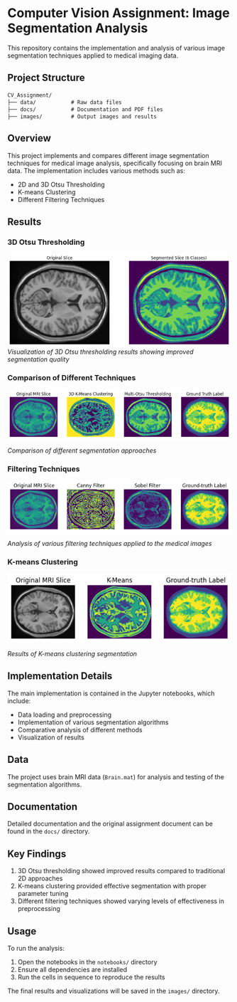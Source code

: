 # Computer Vision Assignment: Image Segmentation Analysis

This repository contains the implementation and analysis of various image segmentation techniques applied to medical imaging data.

## Project Structure

```
CV_Assignment/
├── data/           # Raw data files
├── docs/           # Documentation and PDF files
├── images/         # Output images and results
```

## Overview

This project implements and compares different image segmentation techniques for medical image analysis, specifically focusing on brain MRI data. The implementation includes various methods such as:

- 2D and 3D Otsu Thresholding
- K-means Clustering
- Different Filtering Techniques

## Results

### 3D Otsu Thresholding
![3D Otsu Results](images/3D_Otsu.png)
*Visualization of 3D Otsu thresholding results showing improved segmentation quality*

### Comparison of Different Techniques
![Comparison](images/3D_compare.png)

*Comparison of different segmentation approaches*

### Filtering Techniques
![Filtering Results](images/filter_techniques.png)

*Analysis of various filtering techniques applied to the medical images*

### K-means Clustering
![K-means Results](images/kmeans.png)

*Results of K-means clustering segmentation*

## Implementation Details

The main implementation is contained in the Jupyter notebooks, which include:
- Data loading and preprocessing
- Implementation of various segmentation algorithms
- Comparative analysis of different methods
- Visualization of results

## Data

The project uses brain MRI data (`Brain.mat`) for analysis and testing of the segmentation algorithms.

## Documentation

Detailed documentation and the original assignment document can be found in the `docs/` directory.

## Key Findings

1. 3D Otsu thresholding showed improved results compared to traditional 2D approaches
2. K-means clustering provided effective segmentation with proper parameter tuning
3. Different filtering techniques showed varying levels of effectiveness in preprocessing

## Usage

To run the analysis:
1. Open the notebooks in the `notebooks/` directory
2. Ensure all dependencies are installed
3. Run the cells in sequence to reproduce the results

The final results and visualizations will be saved in the `images/` directory.
